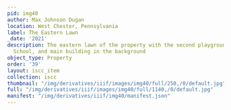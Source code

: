 ```yaml
---
pid: img40
author: Max Johnson Dugan
location: West Chester, Pennsylvania
label: The Eastern Lawn
_date: '2021'
description: The eastern lawn of the property with the second playground, the Sunday
  School, and main building in the background
object_type: Property
order: '39'
layout: iscc_item
collection: iscc
thumbnail: "/img/derivatives/iiif/images/img40/full/250,/0/default.jpg"
full: "/img/derivatives/iiif/images/img40/full/1140,/0/default.jpg"
manifest: "/img/derivatives/iiif/img40/manifest.json"
---
```

